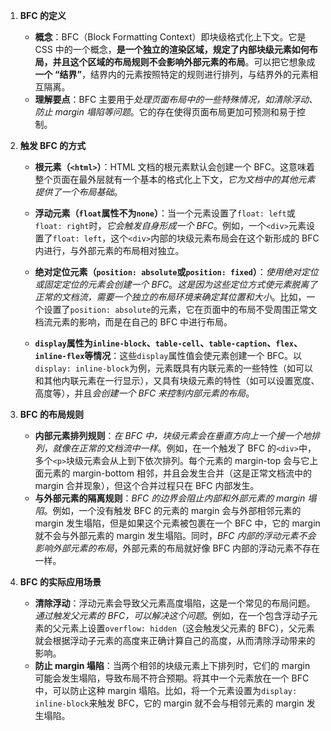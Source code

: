1. **BFC 的定义**
    
    - **概念**：BFC（Block Formatting Context）即块级格式化上下文。它是 CSS 中的一个概念，**是一个独立的渲染区域，规定了内部块级元素如何布局，并且这个区域的布局规则不会影响外部元素的布局**。可以把它想象成**一个 “结界”**，结界内的元素按照特定的规则进行排列，与结界外的元素相互隔离。
    - **理解要点**：BFC 主要用于*处理页面布局中的一些特殊情况，如清除浮动、防止 margin 塌陷等问题*。它的存在使得页面布局更加可预测和易于控制。


2. **触发 BFC 的方式**
    
    - **根元素（`<html>`）**：HTML 文档的根元素默认会创建一个 BFC。这意味着整个页面在最外层就有一个基本的格式化上下文，*它为文档中的其他元素提供了一个布局基础*。
 
	- **浮动元素（`float`属性不为`none`）**：当一个元素设置了`float: left`或`float: right`时，*它会触发自身形成一个 BFC*。例如，一个`<div>`元素设置了`float: left`，这个`<div>`内部的块级元素布局会在这个新形成的 BFC 内进行，与外部元素的布局相对独立。

	- **绝对定位元素（`position: absolute`或`position: fixed`）**：*使用绝对定位或固定定位的元素会创建一个 BFC*。*这是因为这些定位方式使元素脱离了正常的文档流，需要一个独立的布局环境来确定其位置和大小*。比如，一个设置了`position: absolute`的元素，它在页面中的布局不受周围正常文档流元素的影响，而是在自己的 BFC 中进行布局。
    
	- **`display`属性为`inline-block`、`table-cell`、`table-caption`、`flex`、`inline-flex`等情况**：这些`display`属性值会使元素创建一个 BFC。以`display: inline-block`为例，元素既具有内联元素的一些特性（如可以和其他内联元素在一行显示），又具有块级元素的特性（如可以设置宽度、高度等），并且*会创建一个 BFC 来控制内部元素的布局*。

3. **BFC 的布局规则**
    
    - **内部元素排列规则**：*在 BFC 中，块级元素会在垂直方向上一个接一个地排列，就像在正常的文档流中一样*。例如，在一个触发了 BFC 的`<div>`中，多个`<p>`块级元素会从上到下依次排列。每个元素的 margin-top 会与它上面元素的 margin-bottom 相邻，并且会发生合并（这是正常文档流中的 margin 合并现象），但这个合并过程只在 BFC 内部发生。
    - **与外部元素的隔离规则**：*BFC 的边界会阻止内部和外部元素的 margin 塌陷*。例如，一个没有触发 BFC 的元素的 margin 会与外部相邻元素的 margin 发生塌陷，但是如果这个元素被包裹在一个 BFC 中，它的 margin 就不会与外部元素的 margin 发生塌陷。同时，*BFC 内部的浮动元素不会影响外部元素的布局*，外部元素的布局就好像 BFC 内部的浮动元素不存在一样。

4. **BFC 的实际应用场景**
    
    - **清除浮动**：浮动元素会导致父元素高度塌陷，这是一个常见的布局问题。*通过触发父元素的 BFC，可以解决这个问题*。例如，在一个包含浮动子元素的父元素上设置`overflow: hidden`（这会触发父元素的 BFC），父元素就会根据浮动子元素的高度来正确计算自己的高度，从而清除浮动带来的影响。
    - **防止 margin 塌陷**：当两个相邻的块级元素上下排列时，它们的 margin 可能会发生塌陷，导致布局不符合预期。将其中一个元素放在一个 BFC 中，可以防止这种 margin 塌陷。比如，将一个元素设置为`display: inline-block`来触发 BFC，它的 margin 就不会与相邻元素的 margin 发生塌陷。